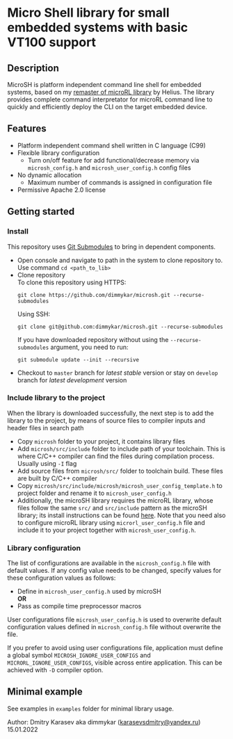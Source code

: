 # Micro Shell library for small embedded systems with basic VT100 support

## Description

MicroSH is platform independent command line shell for embedded systems, based on my [remaster of microRL library](https://github.com/dimmykar/microrl-remaster.git) by Helius. The library provides complete command interpretator for microRL command line to quickly and efficiently deploy the CLI on the target embedded device.

## Features

  - Platform independent command shell written in C language (C99)
  - Flexible library configuration
      * Turn on/off feature for add functional/decrease memory via `microsh_config.h` and `microsh_user_config.h` config files
  - No dynamic allocation
      * Maximum number of commands is assigned in configuration file
  - Permissive Apache 2.0 license

## Getting started

### Install

This repository uses [Git Submodules](https://git-scm.com/book/en/v2/Git-Tools-Submodules) to bring in dependent components.

  - Open console and navigate to path in the system to clone repository to. Use command `cd <path_to_lib>`
  - Clone repository<br>
    To clone this repository using HTTPS:
    ```
    git clone https://github.com/dimmykar/microsh.git --recurse-submodules
    ```
    Using SSH:
    ```
    git clone git@github.com:dimmykar/microsh.git --recurse-submodules
    ```
    If you have downloaded repository without using the `--recurse-submodules` argument, you need to run:
    ```
    git submodule update --init --recursive
    ```
  - Checkout to `master` branch for _latest stable_ version or stay on `develop` branch for _latest development_ version

### Include library to the project

When the library is downloaded successfully, the next step is to add the library to the project, by means of source files to compiler inputs and header files in search path

  - Copy `microsh` folder to your project, it contains library files
  - Add `microsh/src/include` folder to include path of your toolchain. This is where C/C++ compiler can find the files during compilation process. Usually using `-I` flag
  - Add source files from `microsh/src/` folder to toolchain build. These files are built by C/C++ compiler
  - Copy `microsh/src/include/microsh/microsh_user_config_template.h` to project folder and rename it to `microsh_user_config.h`
  -  Additionally, the microSH library requires the microRL library, whose files follow the same `src/` and `src/include` pattern as the microSH library; its install instructions can be found [here](https://github.com/dimmykar/microrl-remaster#install). Note that you need also to configure microRL library using `microrl_user_config.h` file and include it to your project together with `microsh_user_config.h`.

### Library configuration

The list of configurations are available in the `microsh_config.h` file with default values. If any config value needs to be changed, specify values for these configuration values as follows:
  - Define in `microsh_user_config.h` used by microSH<br>
    __OR__
  - Pass as compile time preprocessor macros

User configurations file `microsh_user_config.h` is used to overwrite default configuration values defined in `microsh_config.h` file without overwrite the file.

If you prefer to avoid using user configurations file, application must define a global symbol `MICROSH_IGNORE_USER_CONFIGS` and `MICRORL_IGNORE_USER_CONFIGS`, visible across entire application. This can be achieved with `-D` compiler option.

## Minimal example

See examples in `examples` folder for minimal library usage.



Author: Dmitry Karasev aka dimmykar (karasevsdmitry@yandex.ru)<br>
15.01.2022

